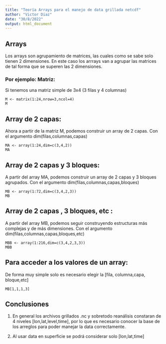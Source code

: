 ```yaml
---
title: "Teoría Arrays para el manejo de data grillada netcdf"
author: "Victor Diaz"
date: "30/8/2022"
output: html_document
---
```


## Arrays

Los arrays son agrupamiento de matrices, las cuales como se sabe solo tienen 2 dimensiones. En este caso los arrrays van a agrupar las matrices de tal forma que se superen las 2 dimensiones.

### Por ejemplo: Matriz:
Si tenemos una matriz simple de 3x4 (3 filas y 4 columnas)

```{r }
M <- matrix(1:24,nrow=3,ncol=4)
M
```

## Array de 2 capas:
Ahora a partir de la matriz M, podemos construir un array de 2 capas. Con el argumento dim(filas,columnas,capas)


```{r }
MA <- array(1:24,dim=c(3,4,2))
MA
```

## Array de 2 capas y 3 bloques:
A partir del array MA, podemos construir un array de 2 capas y 3 bloques agrupados. Con el argumento dim(filas,columnas,capas,bloques)


```{r }
MB <- array(1:72,dim=c(3,4,2,3))
MB
```

## Array de 2 capas , 3 bloques, etc :
A partir del array MB, podemos seguir construyendo estructuras más complejas y de más dimensiones. Con el argumento dim(filas,columnas,capas,bloques,etc)


```{r }
MBB <- array(1:216,dim=c(3,4,2,3,3))
MBB
```

## Para acceder a los valores de un array:
De forma muy simple solo es necesario elegir la [fila, columna,capa, bloque,etc]

```{r }
MB[1,1,1,3]
```

## Conclusiones

1. En general los archivos grillados .nc y sobretodo reanálisis constaran de 4 niveles [lon,lat,level,time], por lo que es necesario conocer la base de los arreglos para poder manejar la data correctamente.

2. Al usar data en superficie se podrá considerar solo [lon,lat,time]

